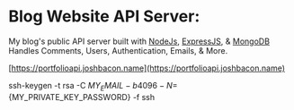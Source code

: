 # Blog Website API Server:

My blog's public API server built with [NodeJs](https://nodejs.org/en/), [ExpressJS](https://expressjs.com/), & [MongoDB](https://www.mongodb.com/)
Handles Comments, Users, Authentication, Emails, & More.

[https://portfolioapi.joshbacon.name](https://portfolioapi.joshbacon.name)

ssh-keygen -t rsa -C ${MY_EMAIL} -b 4096 -N=${MY_PRIVATE_KEY_PASSWORD} -f ssh
